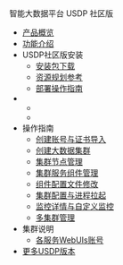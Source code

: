<div class="sidebar_title icon_"> 智能大数据平台 USDP 社区版</div>   

* [产品概览](/usdp_community/README)
* [功能介绍](usdp_community/1.0.x/release_notes)
* USDP社区版安装
   * [安装包下载](usdp_community/plan&create/download)
   * [资源规划参考](usdp_community/plan&create/deploy_plan)
   * [部署操作指南](usdp_community/plan&create/install)
* <!--产品文档-->
   * <!--[USDP Community  v1.0.x](/usdp_community/1.0.x/README)-->
   * <!--[USDP v2.0.x](/usdp_community/2.0.x/README) -->
* 操作指南
   * [创建账号与证书导入](usdp_community/1.0.x/webconsole/license)
   * [创建大数据集群](usdp_community/1.0.x/webconsole/cluster_create)
   * [集群节点管理](usdp_community/1.0.x/webconsole/node)
   * [集群服务组件管理](usdp_community/1.0.x/webconsole/services)
   * [组件配置文件修改](usdp_community/1.0.x/webconsole/configration)
   * [集群配置与进程拉起](usdp_community/1.0.x/webconsole/cluster_service)
   * [监控详情与自定义监控](usdp_community/1.0.x/webconsole/monitor)
   * [多集群管理](usdp_community/1.0.x/webconsole/cluster_manager)
* 集群说明
   * [各服务WebUIs账号](usdp_community/1.0.x/cluster_notes/login)
* [更多USDP版本](/usdp_community/version_list)

